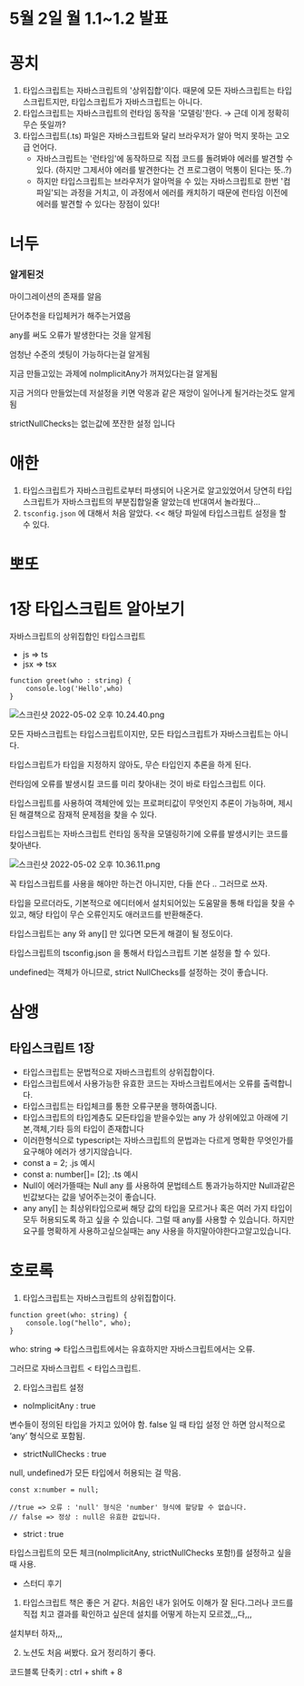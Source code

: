 # 5월 2일 월 1.1~1.2 발표

# 꽁치

1. 타입스크립트는 자바스크립트의 '상위집합'이다. 때문에 모든 자바스크립트는 타입스크립트지만, 타입스크립트가 자바스크립트는 아니다.
2. 타입스크립트는 자바스크립트의 런타임 동작을 '모델링'한다.
→ 근데 이게 정확히 무슨 뜻일까?
3. 타입스크립트(.ts) 파일은 자바스크립트와 달리 브라우저가 알아 먹지 못하는 고오급 언어다.
    - 자바스크립트는 '런타임'에 동작하므로 직접 코드를 돌려봐야 에러를 발견할 수 있다. (하지만 그제서야 에러를 발견한다는 건 프로그램이 먹통이 된다는 뜻..?)
    - 하지만 타입스크립트는 브라우저가 알아먹을 수 있는 자바스크립트로 한번 '컴파일'되는 과정을 거치고, 이 과정에서 에러를 캐치하기 때문에 런타임 이전에 에러를 발견할 수 있다는 장점이 있다!

# 너두

### 알게된것

마이그레이션의 존재를 알음

단어추천을 타입체커가 해주는거였음

any를 써도 오류가 발생한다는 것을 알게됨

엄청난 수준의 셋팅이 가능하다는걸 알게됨

지금 만들고있는 과제에 noImplicitAny가 꺼져있다는걸 알게됨

지금 거의다 만들었는데 저설정을 키면 악몽과 같은 재앙이 일어나게 될거라는것도 알게됨

strictNullChecks는 없는값에 쪼잔한 설정 입니다

# 애한

1. 타입스크립트가 자바스크립트로부터 파생되어 나온거로 알고있었어서 당연히 타입스크립트가 자바스크립트의 부분집합일줄 알았는데 반대여서 놀라웠다...
2. `tsconfig.json` 에 대해서 처음 알았다. << 해당 파일에 타입스크립트 설정을 할 수 있다.

# 뽀또

# 1장 타입스크립트 알아보기

자바스크립트의 상위집합인 타입스크립트

- js ⇒ ts
- jsx ⇒ tsx

```tsx
function greet(who : string) {
    console.log('Hello',who)
}
```

![스크린샷 2022-05-02 오후 10.24.40.png](https://s3-us-west-2.amazonaws.com/secure.notion-static.com/e10f3217-21d2-4532-9780-be03bef346d9/스크린샷_2022-05-02_오후_10.24.40.png)

모든 자바스크립트는 타입스크립트이지만, 모든 타입스크립트가 자바스크립트는 아니다.

타입스크립트가 타입을 지정하지 않아도, 무슨 타입인지 추론을 하게 된다.

런타임에 오류를 발생시킬 코드를 미리 찾아내는 것이 바로 타입스크립트 이다.

타입스크립트를 사용하여 객체안에 있는 프로퍼티값이 무엇인지 추론이 가능하며, 제시된 해결책으로 잠재적 문제점을 찾을 수 있다.

타입스크립트는 자바스크립트 런타임 동작을 모델링하기에 오류를 발생시키는 코드를 찾아낸다.

![스크린샷 2022-05-02 오후 10.36.11.png](https://s3-us-west-2.amazonaws.com/secure.notion-static.com/5562204a-2a74-4ed5-ac86-97a1eaaae549/스크린샷_2022-05-02_오후_10.36.11.png)


꼭 타입스크립트를 사용을 해야만 하는건 아니지만, 다들 쓴다 .. 그러므로 쓰자.

타입을 모르더라도, 기본적으로 에디터에서 설치되어있는 도움말을 통해 타입을 찾을 수 있고, 해당 타입이 무슨 오류인지도 애러코드를 반환해준다.

타입스크립트는 any 와 any[] 만 있다면 모든게 해결이 될 정도이다.

타입스크립트의 tsconfig.json 을 통해서 타입스크립트 기본 설정을 할 수 있다.

undefined는 객체가 아니므로, strict NullChecks를 설정하는 것이 좋습니다.

# 삼앵

## 타입스크립트 1장

- 타입스크립트는 문법적으로 자바스크립트의 상위집합이다.
- 타입스크립트에서 사용가능한 유효한 코드는 자바스크립트에서는 오류를 출력합니다.
- 타입스크립트는 타입체크를 통한 오류구분을 행하여줍니다.
- 타입스크립트의 타입계층도 모든타입을 받을수있는 any 가 상위에있고 아래에
기본,객체,기타 등의 타입이 존재합니다
- 이러한형식으로 typescript는 자바스크립트의 문법과는 다르게 명확한 무엇인가를 요구해야 에러가 생기지않습니다.
- const a = 2; .js 예시
- const a: number[]= [2]; .ts 예시
- Null이 에러가뜰때는 Null any 를 사용하여 문법테스트 통과가능하지만 Null과같은 빈값보다는 값을 넣어주는것이 좋습니다.
- any any[] 는 최상위타입으로써 해당 값의 타입을 모르거나 혹은 여러 가지 타입이 모두 허용되도록 하고 싶을 수 있습니다. 그럴 때 any를 사용할 수 있습니다. 하지만 요구를 명확하게 사용하고싶으실때는 any 사용을 하지말아야한다고알고있습니다.

# 호로록

1. 타입스크립트는 자바스크립트의 상위집합이다.

```tsx
function greet(who: string) {
    console.log("hello", who);
}
```

who: string ⇒ 타입스크립트에서는 유효하지만 자바스크립트에서는 오류.

그러므로 자바스크립트 < 타입스크립트.

2. 타입스크립트 설정
- noImplicitAny : true

변수들이 정의된 타입을 가지고 있어야 함. false 일 때 타입 설정 안 하면 암시적으로 ‘any’ 형식으로 포함됨.

- strictNullChecks : true

null, undefined가 모든 타입에서 허용되는 걸 막음.

```tsx
const x:number = null;

//true => 오류 : 'null' 형식은 'number' 형식에 할당할 수 없습니다.
// false => 정상 : null은 유효한 값입니다.
```

- strict : true

타입스크립트의 모든 체크(noImplicitAny, strictNullChecks 포함!)를 설정하고 싶을 때 사용.

- 스터디 후기
 1. 타입스크립트 책은 좋은 거 같다. 처음인 내가 읽어도 이해가 잘 된다.그러나 코드를 직접 치고 결과를 확인하고 싶은데 설치를 어떻게 하는지 모르겠,,,다,,,

설치부터 하자,,,

2. 노션도 처음 써봤다. 요거 정리하기 좋다.

코드블록 단축키 : ctrl + shift + 8